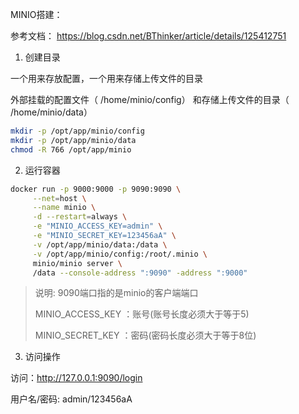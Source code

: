 MINIO搭建：

参考文档：
https://blog.csdn.net/BThinker/article/details/125412751

1. 创建目录

一个用来存放配置，一个用来存储上传文件的目录

外部挂载的配置文件（ /home/minio/config）
和存储上传文件的目录（ /home/minio/data）
```bash
mkdir -p /opt/app/minio/config
mkdir -p /opt/app/minio/data
chmod -R 766 /opt/app/minio
```

2. 运行容器
```bash
docker run -p 9000:9000 -p 9090:9090 \
     --net=host \
     --name minio \
     -d --restart=always \
     -e "MINIO_ACCESS_KEY=admin" \
     -e "MINIO_SECRET_KEY=123456aA" \
     -v /opt/app/minio/data:/data \
     -v /opt/app/minio/config:/root/.minio \
     minio/minio server \
     /data --console-address ":9090" -address ":9000"
```
> 说明:
> 9090端口指的是minio的客户端端口
> 
> MINIO_ACCESS_KEY ：账号(账号长度必须大于等于5)
> 
> MINIO_SECRET_KEY ：密码(密码长度必须大于等于8位)

3. 访问操作

访问：http://127.0.0.1:9090/login 

用户名/密码:  admin/123456aA 